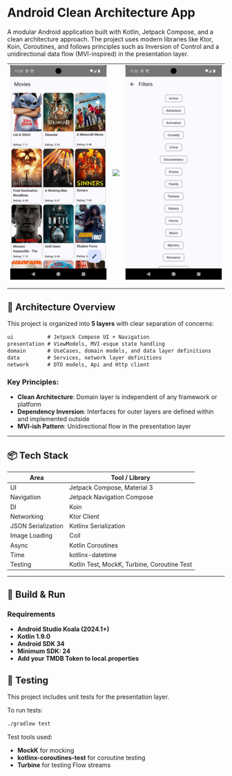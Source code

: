 # Android Clean Architecture App

A modular Android application built with Kotlin, Jetpack Compose, and a clean architecture approach. The project uses modern libraries like Ktor, Koin, Coroutines, and follows principles such as Inversion of Control and a unidirectional data flow (MVI-inspired) in the presentation layer.

| ![](assets/image1.png) | ![](assets/image2.png) | ![](assets/image3.png) |
|-----------------|-----------------|-----------------|

---

## 🧱 Architecture Overview

This project is organized into **5 layers** with clear separation of concerns:

```
ui           # Jetpack Compose UI + Navigation
presentation # ViewModels, MVI-esque state handling
domain       # UseCases, domain models, and data layer definitions
data         # Services, network layer definitions
network      # DTO models, Api and Http client
```

### Key Principles:
- **Clean Architecture**: Domain layer is independent of any framework or platform
- **Dependency Inversion**: Interfaces for outer layers are defined within and implemented outside
- **MVI-ish Pattern**: Unidirectional flow in the presentation layer

---

## 📦 Tech Stack

| Area              | Tool / Library |
|-------------------|----------------|
| UI                | Jetpack Compose, Material 3 |
| Navigation        | Jetpack Navigation Compose |
| DI                | Koin |
| Networking        | Ktor Client |
| JSON Serialization | Kotlinx Serialization |
| Image Loading     | Coil |
| Async             | Kotlin Coroutines |
| Time              | kotlinx-datetime |
| Testing           | Kotlin Test, MockK, Turbine, Coroutine Test |

---

## 🚀 Build & Run

### Requirements
- **Android Studio Koala (2024.1+)**
- **Kotlin 1.9.0**
- **Android SDK 34**
- **Minimum SDK: 24**
- **Add your TMDB Token to local.properties**

## 🧪 Testing

This project includes unit tests for the presentation layer.

To run tests:

```bash
./gradlew test
```

Test tools used:
- **MockK** for mocking
- **kotlinx-coroutines-test** for coroutine testing
- **Turbine** for testing Flow streams
